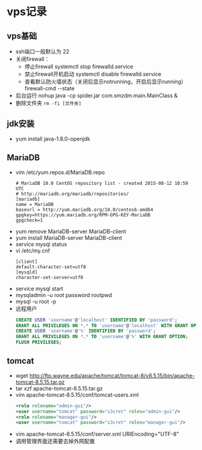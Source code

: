 #  vps记录
## vps基础
* ssh端口一般默认为 22
* 关闭firewall：
  * 停止firewall
    systemctl stop firewalld.service 
  * 禁止firewall开机启动
    systemctl disable firewalld.service 
  * 查看默认防火墙状态（关闭后显示notrunning，开启后显示running）
    firewall-cmd --state 
* 后台运行
  nohup java -cp spider.jar com.smzdm.main.MainClass &
* 删除文件夹
  `rm -fi [文件夹]`
## jdk安装
* yum install java-1.8.0-openjdk
## MariaDB
* vim /etc/yum.repos.d/MariaDB.repo
  ```
  # MariaDB 10.0 CentOS repository list - created 2015-08-12 10:59 UTC
  # http://mariadb.org/mariadb/repositories/
  [mariadb]
  name = MariaDB
  baseurl = http://yum.mariadb.org/10.0/centos6-amd64
  gpgkey=https://yum.mariadb.org/RPM-GPG-KEY-MariaDB
  gpgcheck=1
  ```
* yum remove MariaDB-server MariaDB-client
* yum  install MariaDB-server MariaDB-client
* service mysql status
* vi /etc/my.cnf
  ```
  [client]
  default-character-set=utf8
  [mysqld]
  character-set-server=utf8
  ```
* service mysql start
* mysqladmin -u root password rootpwd
* mysql -u root -p 
* 远程用户
  ```sql
  CREATE USER 'username'@'localhost' IDENTIFIED BY 'password';
  GRANT ALL PRIVILEGES ON *.* TO 'username'@'localhost' WITH GRANT OPTION;
  CREATE USER 'username'@'%' IDENTIFIED BY 'password';
  GRANT ALL PRIVILEGES ON *.* TO 'username'@'%' WITH GRANT OPTION;
  FLUSH PRIVILEGES;
  ```
## tomcat
* wget http://ftp.wayne.edu/apache/tomcat/tomcat-8/v8.5.15/bin/apache-tomcat-8.5.15.tar.gz
* tar xzf apache-tomcat-8.5.15.tar.gz
* vim apache-tomcat-8.5.15/conf/tomcat-users.xml
  ```xml
  <role rolename="admin-gui"/>
  <user username="tomcat" password="s3cret" roles="admin-gui"/>
  <role rolename="manager-gui"/>
  <user username="tomcat" password="s3cret" roles="manager-gui"/>
  ```
* vim  apache-tomcat-8.5.15/conf/server.xml
  URIEncoding="UTF-8"
 * 调用管理界面还需要去掉外网配置